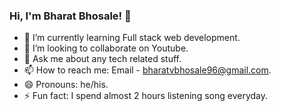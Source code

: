 ### Hi, I'm Bharat Bhosale! 👋

- 🌱 I’m currently learning Full stack web development.
- 👯 I’m looking to collaborate on Youtube.
- 💬 Ask me about any tech related stuff.
- 📫 How to reach me: Email - bharatvbhosale96@gmail.com.
- 😄 Pronouns: he/his.
- ⚡ Fun fact: I spend almost 2 hours listening song everyday.

